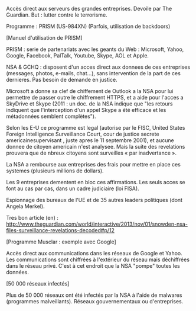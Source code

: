 Accès direct aux serveurs des grandes entreprises. Devoile par The Guardian. But : lutter contre le terrorisme.

Programme : PRISM (US-984XN)
(Parfois, utilisation de backdoors)

[Manuel d'utilisation de PRISM]

PRISM : serie de partenariats avec les geants du Web : Microsoft, Yahoo, Google, Facebook, PalTalk, Youtube, Skype, AOL et Apple.

NSA & GCHQ : disposent d'un acces direct aux donnees de ces entreprises (messages, photos, e-mails, chat...), sans intervention de la part de ces dernieres. Pas besoin de demande en justice.

Microsoft a donne sa clef de chiffement de Outlook a la NSA pour lui permettre de passer outre le chiffrement HTTPS, et a aide pour l'acces a SkyDrive et Skype (2011 : un doc. de la NSA indique que "les retours indiquent que l'interception d'un appel Skype a été efficace et les métadonnées semblent complètes").

Selon les E-U ce programme est legal (autorise par le FISC, United States Foreign Intelligence Surveillance Court, cour de justice secrete americainesupervisant , juste apres le 11 septembre 2001), et aucune donnee de citoyen americain n'est analysee. Mais la suite des revelations prouvera que de nbreux citoyens sont surveilles « par inadvertance ».

La NSA a rembourse aux entreprises des frais pour mettre en place ces systemes (plusieurs millions de dollars).

Les 9 entreprises dementent en bloc ces affirmations. Les seuls acces se font au cas par cas, dans un cadre judiciaire (loi FISA).

Espionnage des bureaux de l'UE et de 35 autres leaders politiques (dont Angela Merkel).

Tres bon article (en) : http://www.theguardian.com/world/interactive/2013/nov/01/snowden-nsa-files-surveillance-revelations-decoded#p/12

[Programme Musclar : exemple avec Google]

Accès direct aux communications dans les réseaux de Google et Yahoo. Les communications sont chiffrées à l'extérieur du réseau mais déchiffrées dans le réseau privé. C'est à cet endroit que la NSA "pompe" toutes les données.

[50 000 réseaux infectés]

Plus de 50 000 réseaux ont été infectés par la NSA à l'aide de malwares (programmes malveillants). Réseaux gouvernementaux ou d'entreprises.